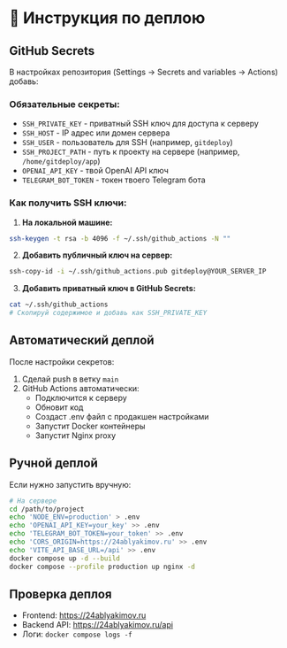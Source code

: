 # 🚀 Инструкция по деплою

## GitHub Secrets

В настройках репозитория (Settings → Secrets and variables → Actions) добавь:

### Обязательные секреты:
- `SSH_PRIVATE_KEY` - приватный SSH ключ для доступа к серверу
- `SSH_HOST` - IP адрес или домен сервера
- `SSH_USER` - пользователь для SSH (например, `gitdeploy`)
- `SSH_PROJECT_PATH` - путь к проекту на сервере (например, `/home/gitdeploy/app`)
- `OPENAI_API_KEY` - твой OpenAI API ключ
- `TELEGRAM_BOT_TOKEN` - токен твоего Telegram бота

### Как получить SSH ключи:

1. **На локальной машине:**
```bash
ssh-keygen -t rsa -b 4096 -f ~/.ssh/github_actions -N ""
```

2. **Добавить публичный ключ на сервер:**
```bash
ssh-copy-id -i ~/.ssh/github_actions.pub gitdeploy@YOUR_SERVER_IP
```

3. **Добавить приватный ключ в GitHub Secrets:**
```bash
cat ~/.ssh/github_actions
# Скопируй содержимое и добавь как SSH_PRIVATE_KEY
```

## Автоматический деплой

После настройки секретов:
1. Сделай push в ветку `main`
2. GitHub Actions автоматически:
   - Подключится к серверу
   - Обновит код
   - Создаст .env файл с продакшен настройками
   - Запустит Docker контейнеры
   - Запустит Nginx proxy

## Ручной деплой

Если нужно запустить вручную:
```bash
# На сервере
cd /path/to/project
echo 'NODE_ENV=production' > .env
echo 'OPENAI_API_KEY=your_key' >> .env
echo 'TELEGRAM_BOT_TOKEN=your_token' >> .env
echo 'CORS_ORIGIN=https://24ablyakimov.ru' >> .env
echo 'VITE_API_BASE_URL=/api' >> .env
docker compose up -d --build
docker compose --profile production up nginx -d
```

## Проверка деплоя

- Frontend: https://24ablyakimov.ru
- Backend API: https://24ablyakimov.ru/api
- Логи: `docker compose logs -f`

